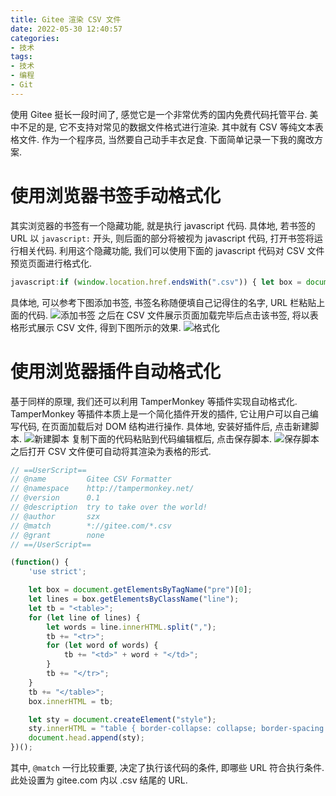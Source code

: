 ```yaml
---
title: Gitee 渲染 CSV 文件
date: 2022-05-30 12:40:57
categories:
- 技术
tags:
- 技术
- 编程
- Git
---
```


使用 Gitee 挺长一段时间了, 感觉它是一个非常优秀的国内免费代码托管平台.
美中不足的是, 它不支持对常见的数据文件格式进行渲染.
其中就有 CSV 等纯文本表格文件.
作为一个程序员, 当然要自己动手丰衣足食.
下面简单记录一下我的魔改方案.



# 使用浏览器书签手动格式化

其实浏览器的书签有一个隐藏功能, 就是执行 javascript 代码.
具体地, 若书签的 URL 以 `javascript:` 开头, 则后面的部分将被视为 javascript 代码, 打开书签将运行相关代码.
利用这个隐藏功能, 我们可以使用下面的 javascript 代码对 CSV 文件预览页面进行格式化.

```js
javascript:if (window.location.href.endsWith(".csv")) { let box = document.getElementsByTagName("pre")[0]; let lines = box.getElementsByClassName("line"); let tb = "<table>"; for (let line of lines) { let words = line.innerHTML.split(","); tb += "<tr>"; for (let word of words) { tb += "<td>" + word + "</td>"; } tb += "</tr>"; } tb += "</table>"; box.innerHTML = tb; let sty = document.createElement("style"); sty.innerHTML = "table { border-collapse: collapse; border-spacing: 0; } td { max-width: 5em; padding: 2px; white-space: nowrap; overflow: hidden; text-overflow: ellipsis; }  td:nth-child(1) { max-width: 16em; } tr:nth-child(odd) { background-color: #eee; } tr:nth-child(even) { background-color: #fff; }"; document.head.append(sty); }
```

具体地, 可以参考下图添加书签, 书签名称随便填自己记得住的名字, URL 栏粘贴上面的代码.
![添加书签](Bookmark.png)
之后在 CSV 文件展示页面加载完毕后点击该书签, 将以表格形式展示 CSV 文件, 得到下图所示的效果.
![格式化](Table.png)



# 使用浏览器插件自动格式化

基于同样的原理, 我们还可以利用 TamperMonkey 等插件实现自动格式化.
TamperMonkey 等插件本质上是一个简化插件开发的插件, 它让用户可以自己编写代码, 在页面加载后对 DOM 结构进行操作.
具体地, 安装好插件后, 点击新建脚本.
![新建脚本](AddScript.png)
复制下面的代码粘贴到代码编辑框后, 点击保存脚本.
![保存脚本](SaveScript.png)
之后打开 CSV 文件便可自动将其渲染为表格的形式.

```js
// ==UserScript==
// @name         Gitee CSV Formatter
// @namespace    http://tampermonkey.net/
// @version      0.1
// @description  try to take over the world!
// @author       szx
// @match        *://gitee.com/*.csv
// @grant        none
// ==/UserScript==

(function() {
    'use strict';

    let box = document.getElementsByTagName("pre")[0];
    let lines = box.getElementsByClassName("line");
    let tb = "<table>";
    for (let line of lines) {
        let words = line.innerHTML.split(",");
        tb += "<tr>";
        for (let word of words) {
            tb += "<td>" + word + "</td>";
        }
        tb += "</tr>";
    }
    tb += "</table>";
    box.innerHTML = tb;

    let sty = document.createElement("style");
    sty.innerHTML = "table { border-collapse: collapse; border-spacing: 0; } td { max-width: 5em; padding: 2px; white-space: nowrap; overflow: hidden; text-overflow: ellipsis; }  td:nth-child(1) { max-width: 16em; } tr:nth-child(odd) { background-color: #eee; } tr:nth-child(even) { background-color: #fff; }";
    document.head.append(sty);
})();
```

其中, `@match` 一行比较重要, 决定了执行该代码的条件, 即哪些 URL 符合执行条件.
此处设置为 gitee.com 内以 .csv 结尾的 URL.
